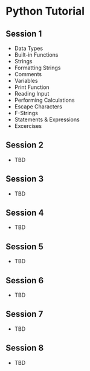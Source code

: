 # Python Tutorial

## Session 1

- Data Types
- Built-in Functions
- Strings
- Formatting Strings
- Comments
- Variables
- Print Function
- Reading Input
- Performing Calculations
- Escape Characters
- F-Strings
- Statements & Expressions
- Excercises

## Session 2

- TBD

## Session 3

- TBD

## Session 4

- TBD

## Session 5

- TBD

## Session 6

- TBD

## Session 7

- TBD

## Session 8

- TBD
